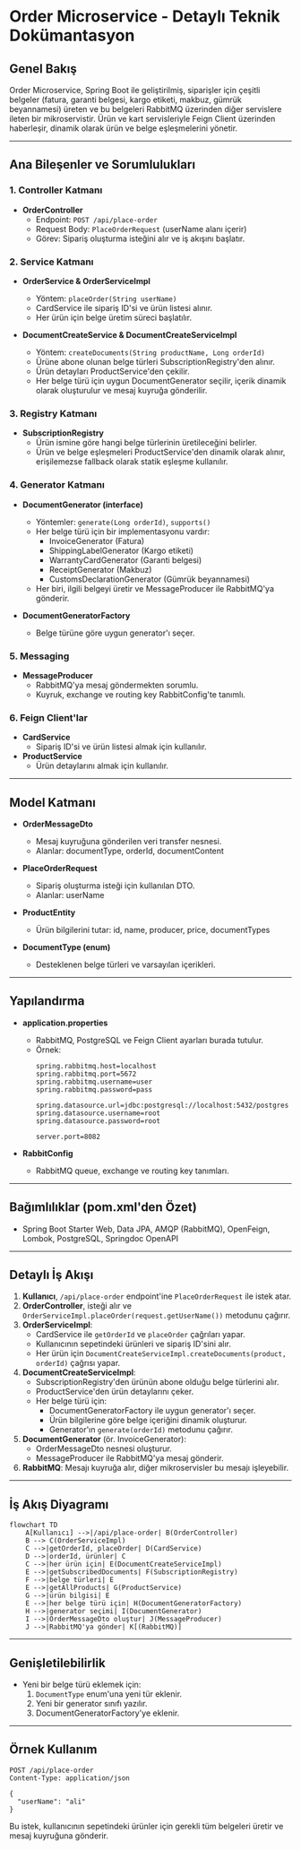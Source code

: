# Order Microservice - Detaylı Teknik Dokümantasyon

## Genel Bakış

Order Microservice, Spring Boot ile geliştirilmiş, siparişler için çeşitli belgeler (fatura, garanti belgesi, kargo etiketi, makbuz, gümrük beyannamesi) üreten ve bu belgeleri RabbitMQ üzerinden diğer servislere ileten bir mikroservistir. Ürün ve kart servisleriyle Feign Client üzerinden haberleşir, dinamik olarak ürün ve belge eşleşmelerini yönetir.

---

## Ana Bileşenler ve Sorumlulukları

### 1. Controller Katmanı

- **OrderController**
  - Endpoint: `POST /api/place-order`
  - Request Body: `PlaceOrderRequest` (userName alanı içerir)
  - Görev: Sipariş oluşturma isteğini alır ve iş akışını başlatır.

### 2. Service Katmanı

- **OrderService & OrderServiceImpl**
  - Yöntem: `placeOrder(String userName)`
  - CardService ile sipariş ID'si ve ürün listesi alınır.
  - Her ürün için belge üretim süreci başlatılır.

- **DocumentCreateService & DocumentCreateServiceImpl**
  - Yöntem: `createDocuments(String productName, Long orderId)`
  - Ürüne abone olunan belge türleri SubscriptionRegistry'den alınır.
  - Ürün detayları ProductService'den çekilir.
  - Her belge türü için uygun DocumentGenerator seçilir, içerik dinamik olarak oluşturulur ve mesaj kuyruğa gönderilir.

### 3. Registry Katmanı

- **SubscriptionRegistry**
  - Ürün ismine göre hangi belge türlerinin üretileceğini belirler.
  - Ürün ve belge eşleşmeleri ProductService'den dinamik olarak alınır, erişilemezse fallback olarak statik eşleşme kullanılır.

### 4. Generator Katmanı

- **DocumentGenerator (interface)**
  - Yöntemler: `generate(Long orderId)`, `supports()`
  - Her belge türü için bir implementasyonu vardır:
    - InvoiceGenerator (Fatura)
    - ShippingLabelGenerator (Kargo etiketi)
    - WarrantyCardGenerator (Garanti belgesi)
    - ReceiptGenerator (Makbuz)
    - CustomsDeclarationGenerator (Gümrük beyannamesi)
  - Her biri, ilgili belgeyi üretir ve MessageProducer ile RabbitMQ'ya gönderir.

- **DocumentGeneratorFactory**
  - Belge türüne göre uygun generator'ı seçer.

### 5. Messaging

- **MessageProducer**
  - RabbitMQ'ya mesaj göndermekten sorumlu.
  - Kuyruk, exchange ve routing key RabbitConfig'te tanımlı.

### 6. Feign Client'lar

- **CardService**
  - Sipariş ID'si ve ürün listesi almak için kullanılır.
- **ProductService**
  - Ürün detaylarını almak için kullanılır.

---

## Model Katmanı

- **OrderMessageDto**
  - Mesaj kuyruğuna gönderilen veri transfer nesnesi.
  - Alanlar: documentType, orderId, documentContent

- **PlaceOrderRequest**
  - Sipariş oluşturma isteği için kullanılan DTO.
  - Alanlar: userName

- **ProductEntity**
  - Ürün bilgilerini tutar: id, name, producer, price, documentTypes

- **DocumentType (enum)**
  - Desteklenen belge türleri ve varsayılan içerikleri.

---

## Yapılandırma

- **application.properties**
  - RabbitMQ, PostgreSQL ve Feign Client ayarları burada tutulur.
  - Örnek:
    ```
    spring.rabbitmq.host=localhost
    spring.rabbitmq.port=5672
    spring.rabbitmq.username=user
    spring.rabbitmq.password=pass

    spring.datasource.url=jdbc:postgresql://localhost:5432/postgres
    spring.datasource.username=root
    spring.datasource.password=root

    server.port=8082
    ```

- **RabbitConfig**
  - RabbitMQ queue, exchange ve routing key tanımları.

---

## Bağımlılıklar (pom.xml'den Özet)

- Spring Boot Starter Web, Data JPA, AMQP (RabbitMQ), OpenFeign, Lombok, PostgreSQL, Springdoc OpenAPI

---

## Detaylı İş Akışı

1. **Kullanıcı**, `/api/place-order` endpoint'ine `PlaceOrderRequest` ile istek atar.
2. **OrderController**, isteği alır ve `OrderServiceImpl.placeOrder(request.getUserName())` metodunu çağırır.
3. **OrderServiceImpl**:
   - CardService ile `getOrderId` ve `placeOrder` çağrıları yapar.
   - Kullanıcının sepetindeki ürünleri ve sipariş ID'sini alır.
   - Her ürün için `DocumentCreateServiceImpl.createDocuments(product, orderId)` çağrısı yapar.
4. **DocumentCreateServiceImpl**:
   - SubscriptionRegistry'den ürünün abone olduğu belge türlerini alır.
   - ProductService'den ürün detaylarını çeker.
   - Her belge türü için:
     - DocumentGeneratorFactory ile uygun generator'ı seçer.
     - Ürün bilgilerine göre belge içeriğini dinamik oluşturur.
     - Generator'ın `generate(orderId)` metodunu çağırır.
5. **DocumentGenerator** (ör. InvoiceGenerator):
   - OrderMessageDto nesnesi oluşturur.
   - MessageProducer ile RabbitMQ'ya mesaj gönderir.
6. **RabbitMQ**: Mesajı kuyruğa alır, diğer mikroservisler bu mesajı işleyebilir.

---

## İş Akış Diyagramı

```mermaid
flowchart TD
    A[Kullanıcı] -->|/api/place-order| B(OrderController)
    B --> C(OrderServiceImpl)
    C -->|getOrderId, placeOrder| D(CardService)
    D -->|orderId, ürünler| C
    C -->|her ürün için| E(DocumentCreateServiceImpl)
    E -->|getSubscribedDocuments| F(SubscriptionRegistry)
    F -->|belge türleri| E
    E -->|getAllProducts| G(ProductService)
    G -->|ürün bilgisi| E
    E -->|her belge türü için| H(DocumentGeneratorFactory)
    H -->|generator seçimi| I(DocumentGenerator)
    I -->|OrderMessageDto oluştur| J(MessageProducer)
    J -->|RabbitMQ'ya gönder| K[(RabbitMQ)]
```

---

## Genişletilebilirlik

- Yeni bir belge türü eklemek için:
  1. `DocumentType` enum'una yeni tür eklenir.
  2. Yeni bir generator sınıfı yazılır.
  3. DocumentGeneratorFactory'ye eklenir.

---

## Örnek Kullanım

```http
POST /api/place-order
Content-Type: application/json

{
  "userName": "ali"
}
```
Bu istek, kullanıcının sepetindeki ürünler için gerekli tüm belgeleri üretir ve mesaj kuyruğuna gönderir. 